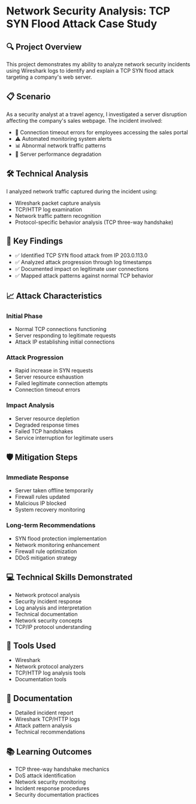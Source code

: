 # Network Security Analysis: TCP SYN Flood Attack Case Study

## 🔍 Project Overview
This project demonstrates my ability to analyze network security incidents using Wireshark logs to identify and explain a TCP SYN flood attack targeting a company's web server.

## 📋 Scenario
As a security analyst at a travel agency, I investigated a server disruption affecting the company's sales webpage. The incident involved:

- 🚫 Connection timeout errors for employees accessing the sales portal
- ⚠️ Automated monitoring system alerts  
- 📊 Abnormal network traffic patterns
- 🔽 Server performance degradation

## 🛠️ Technical Analysis
I analyzed network traffic captured during the incident using:
- Wireshark packet capture analysis
- TCP/HTTP log examination
- Network traffic pattern recognition  
- Protocol-specific behavior analysis (TCP three-way handshake)

## 🎯 Key Findings
- ✅ Identified TCP SYN flood attack from IP 203.0.113.0
- ✅ Analyzed attack progression through log timestamps
- ✅ Documented impact on legitimate user connections
- ✅ Mapped attack patterns against normal TCP behavior

## 📈 Attack Characteristics

### Initial Phase
- Normal TCP connections functioning
- Server responding to legitimate requests
- Attack IP establishing initial connections

### Attack Progression
- Rapid increase in SYN requests
- Server resource exhaustion
- Failed legitimate connection attempts
- Connection timeout errors

### Impact Analysis
- Server resource depletion
- Degraded response times
- Failed TCP handshakes
- Service interruption for legitimate users

## 🛡️ Mitigation Steps

### Immediate Response
- Server taken offline temporarily
- Firewall rules updated
- Malicious IP blocked
- System recovery monitoring

### Long-term Recommendations
- SYN flood protection implementation
- Network monitoring enhancement
- Firewall rule optimization
- DDoS mitigation strategy

## 💻 Technical Skills Demonstrated
- Network protocol analysis
- Security incident response
- Log analysis and interpretation
- Technical documentation
- Network security concepts
- TCP/IP protocol understanding

## 🔧 Tools Used
- Wireshark
- Network protocol analyzers
- TCP/HTTP log analysis tools
- Documentation tools

## 📝 Documentation
- Detailed incident report
- Wireshark TCP/HTTP logs
- Attack pattern analysis
- Technical recommendations

## 📚 Learning Outcomes
- TCP three-way handshake mechanics
- DoS attack identification
- Network security monitoring
- Incident response procedures
- Security documentation practices
